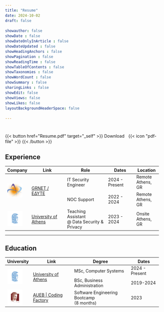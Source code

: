 ```yaml
---
title: "Resume"
date: 2024-10-02
draft: false

showauthor: false
showDate : false
showDateOnlyInArticle : false
showDateUpdated : false
showHeadingAnchors : false
showPagination : false
showReadingTime : false
showTableOfContents : false
showTaxonomies : false 
showWordCount : false
showSummary : false
sharingLinks : false
showEdit: false
showViews: false
showLikes: false
layoutBackgroundHeaderSpace: false

---
```

#
{{< button href="Resume.pdf" target="_self" >}}
Downloadㅤ{{< icon "pdf-file" >}}
{{< /button >}}

## Experience

<table>
    <thead>
        <tr>
            <th>Company</th>
            <th>Link</th>
            <th>Role</th>
            <th>Dates</th>
            <th>Location</th>
        </tr>
    </thead>
    <tbody>
        <tr>
            <td rowspan=3><img class="customEntitityLogo" src="grnet.png" width="50"/></td>
            <td rowspan=3><a href="https://grnet.gr/en" target="_blank">GRNET / ΕΔΥΤΕ</a></td>
        </tr>
        <tr>
            <td>IT Security Engineer</td>
            <td>2024 - Present</td>
            <td>Remote </br> Athens, GR</td>
        </tr>
        <tr>
            <td>NOC Support</td>
            <td>2022 - 2024</td>
            <td>Remote </br> Athens, GR</td>
        </tr>
        <tr>
            <td><img class="customEntitityLogo" src="uoa.png" width="50"/></td>
            <td><a href="https://en.uoa.gr/" target="_blank">University of Athens</a></td>
            <td>Teaching Assistant<br>@ Data Security & Privacy</td>
            <td>2023 - 2024</td>
            <td>Onsite </br> Athens, GR</td>
        </tr>
    </tbody>
</table>

---

## Education

<table>
    <thead>
        <tr>
            <th>University</th>
            <th>Link</th>
            <th>Degree</th>
            <th>Dates</th>
        </tr>
    </thead>
    <tbody>
        <tr>
            <td rowspan=3><img class="customEntitityLogo" src="uoa.png" width="50"/></td>
            <td rowspan=3><a href="https://en.uoa.gr/" target="_blank">University of Athens</a></td>
        </tr>
        <tr>
            <td>MSc, Computer Systems</td>
            <td>2024 - Present</td>
        </tr>
        <tr>
            <td>BSc, Business Administration</td>
            <td>2019-2024</td>
        </tr>
        <tr>
            <td><img class="customEntitityLogo" src="aueb.png" width="50"/></td>
            <td><a href="https://codingfactory.aueb.gr/" target="_blank">AUEB | Coding Factory</a></td>
            <td>Software Engineering Bootcamp <br>(8 months)</td>
            <td style="text-align: nowrap;">2023</td>
        </tr>
    </tbody>
</table>